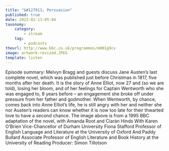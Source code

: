```yaml
---
title: "&#127911; Persuasion"
published: true
date: 2023-02-13-05-04
taxonomy:
    category:
        - stream
    tag:
        - podcasts
theurl: http://www.bbc.co.uk/programmes/m001g9cv
image: artwork-resized.JPEG
template: listen
---
```


Episode summary: Melvyn Bragg and guests discuss Jane Austen&rsquo;s last complete novel, which was published just before Christmas in 1817, five months after her death. It is the story of Anne Elliot, now 27 and (so we are told), losing her bloom, and of her feelings for Captain Wentworth who she was engaged to, 8 years before &ndash; an engagement she broke off under pressure from her father and godmother. When Wentworth, by chance, comes back into Anne Elliot&rsquo;s life, he is still angry with her and neither she nor Austen&rsquo;s readers can know whether it is now too late for their thwarted love to have a second chance. The image above is from a 1995 BBC adaptation of the novel, with Amanda Root and Ciar&aacute;n Hinds With Karen O&rsquo;Brien Vice-Chancellor of Durham University Fiona Stafford Professor of English Language and Literature at the University of Oxford And Paddy Bullard Associate Professor of English Literature and Book History at the University of Reading Producer: Simon Tillotson
